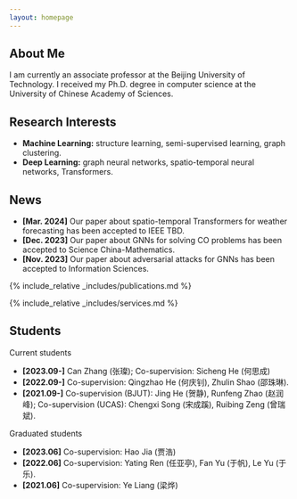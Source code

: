 ```yaml
---
layout: homepage
---
```


## About Me

I am currently an associate professor at the Beijing University of Technology. I received my Ph.D. degree in computer science at the University of Chinese Academy of Sciences.

## Research Interests

- **Machine Learning:** structure learning, semi-supervised learning, graph clustering.
- **Deep Learning:** graph neural networks, spatio-temporal neural networks, Transformers.

## News

- **[Mar. 2024]** Our paper about spatio-temporal Transformers for weather forecasting has been accepted to IEEE TBD.
- **[Dec. 2023]** Our paper about GNNs for solving CO problems has been accepted to Science China-Mathematics.
- **[Nov. 2023]** Our paper about adversarial attacks for GNNs has been accepted to Information Sciences.


{% include_relative _includes/publications.md %}

{% include_relative _includes/services.md %}


## Students
Current students
- **[2023.09-]** Can Zhang (张璨); Co-supervision: Sicheng He (何思成) 
- **[2022.09-]** Co-supervision: Qingzhao He (何庆钊), Zhulin Shao (邵珠琳). 
- **[2021.09-]** Co-supervision (BJUT): Jing He (贺静), Runfeng Zhao (赵润峰); Co-supervision (UCAS): Chengxi Song (宋成蹊), Ruibing Zeng (曾瑞斌).

Graduated students
- **[2023.06]** Co-supervision: Hao Jia (贾浩) 
- **[2022.06]** Co-supervision: Yating Ren (任亚亭), Fan Yu (于帆), Le Yu (于乐). 
- **[2021.06]** Co-supervision: Ye Liang (梁烨) 
